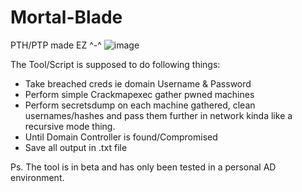 # Mortal-Blade
PTH/PTP made EZ ^-^
![image](https://github.com/user-attachments/assets/118c0fed-f48d-4ff2-9ad5-7ca809b0e04b)

The Tool/Script is supposed to do following things:
- Take breached creds ie domain Username & Password
- Perform simple Crackmapexec gather pwned machines
- Perform secretsdump on each machine gathered, clean usernames/hashes and pass them further in network kinda like a recursive mode thing.
- Until Domain Controller is found/Compromised
- Save all output in .txt file

Ps. The tool is in beta and has only been tested in a personal AD environment.



